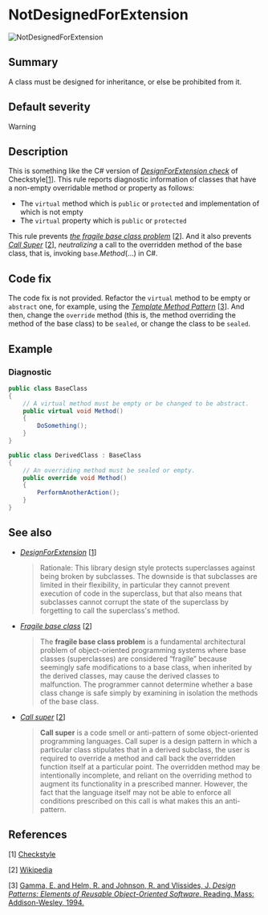 # NotDesignedForExtension

![NotDesignedForExtension][fig-NotDesignedForExtension]

## Summary

A class must be designed for inheritance, or else be prohibited from it.

## Default severity

Warning

## Description

This is something like the C# version of
[_DesignForExtension check_][design-for-extension-checkstyle]
of Checkstyle\[[1](#ref1)\].
This rule reports diagnostic information of classes that have
a non-empty overridable method or property as follows:

- The `virtual` method which is `public` or `protected`
and implementation of which is not empty
- The `virtual` property which is `public` or `protected`

This rule prevents
[_the fragile base class problem_][fragile-base-class] \[[2](#ref2)\].
And it also prevents [_Call Super_][call-super] \[[2](#ref2)\],
_neutralizing_ a call to the overridden method
of the base class, that is, invoking `base`._Method_(...) in C#.

## Code fix

The code fix is not provided. Refactor the `virtual` method to be
empty or `abstract` one, for example, using the
[_Template Method Pattern_][template-method-pattern]
\[[3](#ref3)\].
And then, change the `override` method (this is, the method
overriding the method of the base class) to be `sealed`, or change
the class to be `sealed`.

## Example

### Diagnostic

```csharp
public class BaseClass
{
    // A virtual method must be empty or be changed to be abstract.
    public virtual void Method()
    {
        DoSomething();
    }
}

public class DerivedClass : BaseClass
{
    // An overriding method must be sealed or empty.
    public override void Method()
    {
        PerformAnotherAction();
    }
}
```

## See also

- [_DesignForExtension_][design-for-extension-checkstyle] \[[1](#ref1)\]

  > Rationale: This library design style protects superclasses against being
  > broken by subclasses. The downside is that subclasses are limited in their
  > flexibility, in particular they cannot prevent execution of code in the
  > superclass, but that also means that subclasses cannot corrupt the state
  > of the superclass by forgetting to call the superclass's method.

- [_Fragile base class_][fragile-base-class] \[[2](#ref2)\]

  > The **fragile base class problem** is a fundamental architectural problem
  > of object-oriented programming systems where base classes (superclasses)
  > are considered “fragile” because seemingly safe modifications to a base
  > class, when inherited by the derived classes, may cause the derived
  > classes to malfunction. The programmer cannot determine whether a base
  > class change is safe simply by examining in isolation the methods of the
  > base class.

- [_Call super_][call-super] \[[2](#ref2)\]

  > **Call super** is a code smell or anti-pattern of some object-oriented
  > programming languages. Call super is a design pattern in which a
  > particular class stipulates that in a derived subclass, the user is
  > required to override a method and call back the overridden function
  > itself at a particular point. The overridden method may be intentionally
  > incomplete, and reliant on the overriding method to augment its
  > functionality in a prescribed manner. However, the fact that the
  > language itself may not be able to enforce all conditions prescribed on
  > this call is what makes this an anti-pattern.

## References

<a id="ref1"></a>
[1] [Checkstyle][checkstyle]

<a id="ref2"></a>
[2] [Wikipedia][wikipedia]

<a id="ref3"></a>
[3] [Gamma, E. and Helm, R. and Johnson, R. and Vlissides, J.
_Design Patterns: Elements of Reusable Object-Oriented Software_.
Reading, Mass: Addison-Wesley, 1994.][book-design-patterns]

[call-super]:
  https://en.wikipedia.org/wiki/Call_super
[fragile-base-class]:
  https://en.wikipedia.org/wiki/Fragile_base_class
[template-method-pattern]:
  https://en.wikipedia.org/wiki/Template_method_pattern
[design-for-extension-checkstyle]:
  http://checkstyle.sourceforge.net/config_design.html#DesignForExtension
[wikipedia]:
  https://en.wikipedia.org/wiki/
[checkstyle]:
  http://checkstyle.sourceforge.net/
[book-design-patterns]:
  https://books.google.com/books/about/Design_Patterns.html?id=6oHuKQe3TjQC
[fig-NotDesignedForExtension]:
  https://maroontress.github.io/StyleChecker/images/NotDesignedForExtension.png
